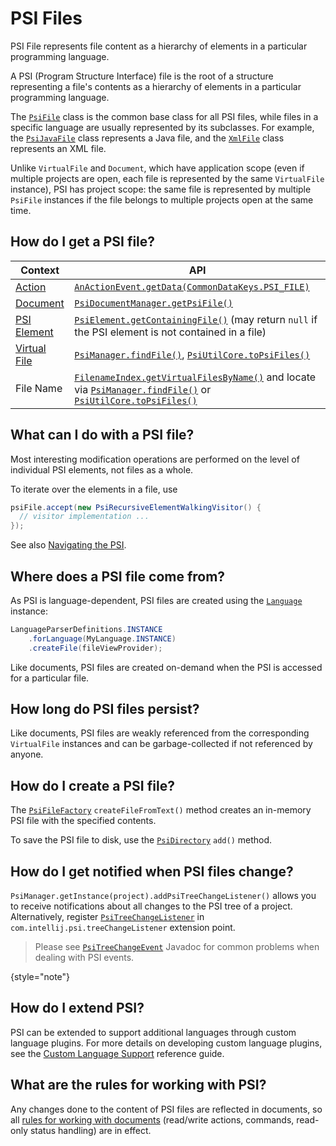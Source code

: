 # PSI Files

<!-- Copyright 2000-2023 JetBrains s.r.o. and contributors. Use of this source code is governed by the Apache 2.0 license. -->

<link-summary>PSI File represents file content as a hierarchy of elements in a particular programming language.</link-summary>

A PSI (Program Structure Interface) file is the root of a structure representing a file's contents as a hierarchy of elements in a particular programming language.

The [`PsiFile`](%gh-ic%/platform/core-api/src/com/intellij/psi/PsiFile.java) class is the common base class for all PSI files, while files in a specific language are usually represented by its subclasses.  For example, the [`PsiJavaFile`](%gh-ic%/java/java-psi-api/src/com/intellij/psi/PsiJavaFile.java) class represents a Java file, and the [`XmlFile`](%gh-ic%/xml/xml-psi-api/src/com/intellij/psi/xml/XmlFile.java) class represents an XML file.

Unlike `VirtualFile` and `Document`, which have application scope (even if multiple projects are open, each file is represented by the same `VirtualFile` instance), PSI has project scope: the same file is represented by multiple `PsiFile` instances if the file belongs to multiple projects open at the same time.

## How do I get a PSI file?

| Context                          | API                                                                                                                                                                                                                                                                                                                                    |
|----------------------------------|----------------------------------------------------------------------------------------------------------------------------------------------------------------------------------------------------------------------------------------------------------------------------------------------------------------------------------------|
| [Action](basic_action_system.md) | [`AnActionEvent.getData(CommonDataKeys.PSI_FILE)`](%gh-ic%/platform/editor-ui-api/src/com/intellij/openapi/actionSystem/AnActionEvent.java)                                                                                                                                                                                            |
| [Document](documents.md)         | [`PsiDocumentManager.getPsiFile()`](%gh-ic%/platform/core-api/src/com/intellij/psi/PsiDocumentManager.java)                                                                                                                                                                                                                            |
| [PSI Element](psi_elements.md)   | [`PsiElement.getContainingFile()`](%gh-ic%/platform/core-api/src/com/intellij/psi/PsiElement.java) (may return `null` if the PSI element is not contained in a file)                                                                                                                                                                   |
| [Virtual File](virtual_file.md)  | [`PsiManager.findFile()`](%gh-ic%/platform/core-api/src/com/intellij/psi/PsiManager.java), [`PsiUtilCore.toPsiFiles()`](%gh-ic%/platform/core-api/src/com/intellij/psi/util/PsiUtilCore.java)                                                                                                                                          |
| File Name                        | [`FilenameIndex.getVirtualFilesByName()`](%gh-ic%/platform/indexing-api/src/com/intellij/psi/search/FilenameIndex.java) and locate via [`PsiManager.findFile()`](%gh-ic%/platform/core-api/src/com/intellij/psi/PsiManager.java) or [`PsiUtilCore.toPsiFiles()`](%gh-ic%/platform/core-api/src/com/intellij/psi/util/PsiUtilCore.java) |

## What can I do with a PSI file?

Most interesting modification operations are performed on the level of individual PSI elements, not files as a whole.

To iterate over the elements in a file, use

```java
psiFile.accept(new PsiRecursiveElementWalkingVisitor() {
  // visitor implementation ...
});
```

See also [Navigating the PSI](navigating_psi.md).

## Where does a PSI file come from?

As PSI is language-dependent, PSI files are created using the [`Language`](%gh-ic%/platform/core-api/src/com/intellij/lang/Language.java) instance:

```java
LanguageParserDefinitions.INSTANCE
    .forLanguage(MyLanguage.INSTANCE)
    .createFile(fileViewProvider);
```

Like documents, PSI files are created on-demand when the PSI is accessed for a particular file.

## How long do PSI files persist?

Like documents, PSI files are weakly referenced from the corresponding `VirtualFile` instances and can be garbage-collected if not referenced by anyone.

## How do I create a PSI file?

The [`PsiFileFactory`](%gh-ic%/platform/core-api/src/com/intellij/psi/PsiFileFactory.java) `createFileFromText()` method creates an in-memory PSI file with the specified contents.

To save the PSI file to disk, use the [`PsiDirectory`](%gh-ic%/platform/core-api/src/com/intellij/psi/PsiDirectory.java) `add()` method.

## How do I get notified when PSI files change?

`PsiManager.getInstance(project).addPsiTreeChangeListener()` allows you to receive notifications about all changes to the PSI tree of a project.
Alternatively, register [`PsiTreeChangeListener`](%gh-ic%/platform/core-api/src/com/intellij/psi/PsiTreeChangeListener.java) in `com.intellij.psi.treeChangeListener` extension point.

> Please see [`PsiTreeChangeEvent`](%gh-ic%/platform/core-api/src/com/intellij/psi/PsiTreeChangeEvent.java) Javadoc for common problems when dealing with PSI events.
>
{style="note"}

## How do I extend PSI?

PSI can be extended to support additional languages through custom language plugins.
For more details on developing custom language plugins, see the [Custom Language Support](custom_language_support.md) reference guide.

## What are the rules for working with PSI?

Any changes done to the content of PSI files are reflected in documents, so all [rules for working with documents](documents.md#what-are-the-rules-of-working-with-documents) (read/write actions, commands, read-only status handling) are in effect.

